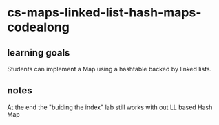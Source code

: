 # cs-maps-linked-list-hash-maps-codealong

## learning goals
Students can implement a Map using a hashtable backed by linked lists.

## notes
At the end the "buiding the index" lab still works with out LL based Hash Map
